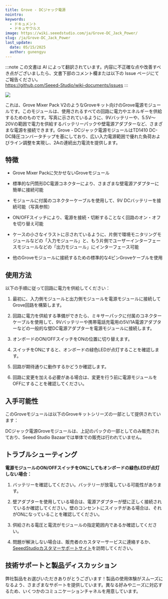 ```yaml
---
title: Grove - DCジャック電源
nointro:
keywords:
  - ドキュメント
  - ドキュサウルス
image: https://wiki.seeedstudio.com/ja/Grove-DC_Jack_Power/
slug: /ja/Grove-DC_Jack_Power
last_update:
  date: 05/15/2025
  author: gunengyu
---
```

:::note
この文書は AI によって翻訳されています。内容に不正確な点や改善すべき点がございましたら、文書下部のコメント欄または以下の Issue ページにてご報告ください。  
https://github.com/Seeed-Studio/wiki-documents/issues
:::

![](https://files.seeedstudio.com/wiki/Grove-DC_Jack_Power/img/Power_photo1.jpg)

これは、Grove Mixer Pack V2のようなGroveキット向けのGrove電源モジュールです。このモジュールは、使用されるすべての回路に電力やエネルギーを供給するためのものです。写真に示されているように、9Vバッテリーや、5.5V～20Vの範囲で電力を供給するバッテリーパックや壁電源アダプターなど、さまざまな電源を接続できます。Grove - DCジャック電源モジュールはTD1410 DC-DC降圧コンバータチップを基にしており、広い入力電源範囲で優れた負荷およびライン調整を実現し、2Aの連続出力電流を提供します。

## 特徴

* Grove Mixer Packに欠かせないGroveモジュール

* 標準的な円筒形DC電源コネクターにより、さまざまな壁電源アダプターに簡単に接続可能

* モジュールに付属のコネクターケーブルを使用して、9V DCバッテリーを接続可能（写真参照）

* ON/OFFスイッチにより、電源を接続・切断することなく回路のオン・オフを切り替え可能

* ケースの小さなイラストに示されているように、片側で環境モニタリングモジュールなどの「入力モジュール」と、もう片側でユーザーインターフェースモジュールなどの「出力モジュール」にインターフェース可能

* 他のGroveモジュールに接続するための標準的な4ピンGroveケーブルを使用

## 使用方法

以下の手順に従って回路に電力を供給してください：

1. 最初に、入力側モジュールと出力側モジュールを電源モジュールに接続してGrove回路を構築します。

2. 回路に電力を供給する準備ができたら、ミキサーパックに付属のコネクターケーブルを使用して、9Vバッテリーや携帯電話充電用の5V/1A電源アダプターなどの一般的な壁DC電源アダプターを電源モジュールに接続します。

3. オンボードのON/OFFスイッチをONの位置に切り替えます。

4. スイッチをONにすると、オンボードの緑色LEDが点灯することを確認します。

5. 回路が期待通りに動作するかどうか確認します。

6. 回路に変更を加える必要がある場合は、変更を行う前に電源モジュールをOFFにすることを確認してください。

## 入手可能性

このGroveモジュールは以下のGroveキットシリーズの一部として提供されています：

<!-- * [Grove Mixer Pack V2](/ja/Grove-Mixer_Pack_V2 "GROVE MIXER PACK V2") -->

DCジャック電源Groveモジュールは、上記のパックの一部としてのみ販売されており、Seeed Studio Bazaarでは単体での販売は行われていません。

## トラブルシューティング

**電源モジュールのON/OFFスイッチをONにしてもオンボードの緑色LEDが点灯しない場合：**

1. バッテリーを確認してください。バッテリーが放電している可能性があります。

2. 壁アダプターを使用している場合は、電源アダプターが壁に正しく接続されているか確認してください。壁のコンセントにスイッチがある場合は、それがONになっていることを確認してください。

3. 供給される電圧と電流がモジュールの指定範囲内であるか確認してください。

4. 問題が解決しない場合は、販売者のカスタマーサービスに連絡するか、[SeeedStudioカスタマーサポートサイト](http://support.seeedstudio.com/)を訪問してください。

## 技術サポートと製品ディスカッション

弊社製品をお選びいただきありがとうございます！製品の使用体験がスムーズになるよう、さまざまなサポートを提供しています。異なる好みやニーズに対応するため、いくつかのコミュニケーションチャネルを用意しています。

<div class="button_tech_support_container">
<a href="https://forum.seeedstudio.com/" class="button_forum"></a> 
<a href="https://www.seeedstudio.com/contacts" class="button_email"></a>
</div>

<div class="button_tech_support_container">
<a href="https://discord.gg/eWkprNDMU7" class="button_discord"></a> 
<a href="https://github.com/Seeed-Studio/wiki-documents/discussions/69" class="button_discussion"></a>
</div>